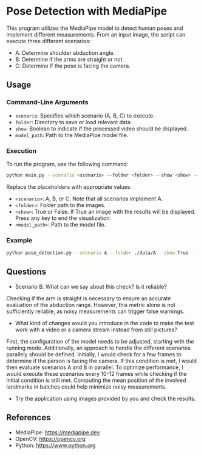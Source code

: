# Pose Detection with MediaPipe

This program utilizes the MediaPipe model to detect human poses and implement different measurements. From an input image, the script can execute three different scenarios:
- A: Determine shoulder abduction angle.
- B: Determine if the arms are straight or not.
- C: Determine if the pose is facing the camera. 

## Usage

### Command-Line Arguments

- `scenario`: Specifies which scenario (A, B, C) to execute.
- `folder`: Directory to save or load relevant data.
- `show`: Boolean to indicate if the processed video should be displayed.
- `model_path`: Path to the MediaPipe model file.

### Execution

To run the program, use the following command:

```sh
python main.py --scenario <scenario> --folder <folder> --show <show> --model_path <model_path>
```

Replace the placeholders with appropriate values:

- `<scenario>`: A, B, or C. Note that all scenarios implement A.
- `<folder>`: Folder path to the images.
- `<show>`: True or False. If True an image with the results will be displayed. Press any key to end the visualization.
- `<model_path>`: Path to the model file.

### Example

```sh
python pose_detection.py --scenario A --folder ./data/A --show True  --model_path ./models/pose_landmarker_lite.task
```

## Questions
- Scenario B. What can we say about this check? Is it reliable?

Checking if the arm is straight is necessary to ensure an accurate evaluation of the abduction range. However, this metric alone is not sufficiently reliable, as noisy measurements can trigger false warnings.

- What kind of changes would you introduce in the code to make the test work with a video or a camera stream instead from still pictures?

First, the configuration of the model needs to be adjusted, starting with the running mode. Additionally, an approach to handle the different scenarios parallely should be defined. Initially, I would check for a few frames to determine if the person is facing the camera. If this condition is met, I would then evaluate scenarios A and B in parallel. To optimize performance, I would execute these scenarios every 10-12 frames while checking if the initial condition is still met. Computing the mean position of the involved landmarks in batches could help minimize noisy measurements.

- Try the application using images provided by you and check the results.

## References

- MediaPipe: https://mediapipe.dev
- OpenCV: https://opencv.org
- Python: https://www.python.org

